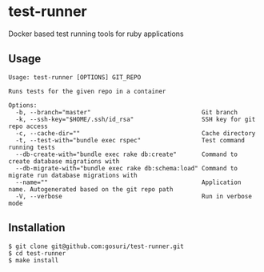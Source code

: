 # test-runner

Docker based test running tools for ruby applications

## Usage

    Usage: test-runner [OPTIONS] GIT_REPO

    Runs tests for the given repo in a container

    Options:
      -b, --branch="master"                               Git branch
      -k, --ssh-key="$HOME/.ssh/id_rsa"                   SSH key for git repo access
      -c, --cache-dir=""                                  Cache directory
      -t, --test-with="bundle exec rspec"                 Test command running tests
      --db-create-with="bundle exec rake db:create"       Command to create database migrations with
      --db-migrate-with="bundle exec rake db:schema:load" Command to migrate run database migrations with
      --name=""                                           Application name. Autogenerated based on the git repo path
      -V, --verbose                                       Run in verbose mode

## Installation

    $ git clone git@github.com:gosuri/test-runner.git
    $ cd test-runner
    $ make install
